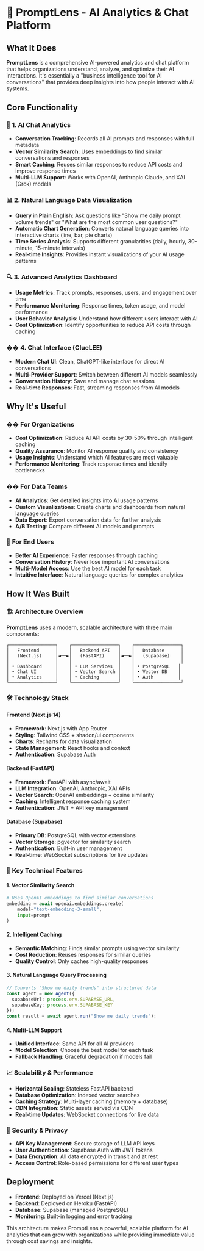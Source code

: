 # 🚀 **PromptLens - AI Analytics & Chat Platform**

## **What It Does**

**PromptLens** is a comprehensive AI-powered analytics and chat platform that helps organizations understand, analyze, and optimize their AI interactions. It's essentially a "business intelligence tool for AI conversations" that provides deep insights into how people interact with AI systems.

## **Core Functionality**

### 🧠 **1. AI Chat Analytics**
- **Conversation Tracking**: Records all AI prompts and responses with full metadata
- **Vector Similarity Search**: Uses embeddings to find similar conversations and responses
- **Smart Caching**: Reuses similar responses to reduce API costs and improve response times
- **Multi-LLM Support**: Works with OpenAI, Anthropic Claude, and XAI (Grok) models

### 📊 **2. Natural Language Data Visualization**
- **Query in Plain English**: Ask questions like "Show me daily prompt volume trends" or "What are the most common user questions?"
- **Automatic Chart Generation**: Converts natural language queries into interactive charts (line, bar, pie charts)
- **Time Series Analysis**: Supports different granularities (daily, hourly, 30-minute, 15-minute intervals)
- **Real-time Insights**: Provides instant visualizations of your AI usage patterns

### 🔍 **3. Advanced Analytics Dashboard**
- **Usage Metrics**: Track prompts, responses, users, and engagement over time
- **Performance Monitoring**: Response times, token usage, and model performance
- **User Behavior Analysis**: Understand how different users interact with AI
- **Cost Optimization**: Identify opportunities to reduce API costs through caching

### �� **4. Chat Interface (ClueLEE)**
- **Modern Chat UI**: Clean, ChatGPT-like interface for direct AI conversations
- **Multi-Provider Support**: Switch between different AI models seamlessly
- **Conversation History**: Save and manage chat sessions
- **Real-time Responses**: Fast, streaming responses from AI models

## **Why It's Useful**

### �� **For Organizations**
- **Cost Optimization**: Reduce AI API costs by 30-50% through intelligent caching
- **Quality Assurance**: Monitor AI response quality and consistency
- **Usage Insights**: Understand which AI features are most valuable
- **Performance Monitoring**: Track response times and identify bottlenecks

### �� **For Data Teams**
- **AI Analytics**: Get detailed insights into AI usage patterns
- **Custom Visualizations**: Create charts and dashboards from natural language queries
- **Data Export**: Export conversation data for further analysis
- **A/B Testing**: Compare different AI models and prompts

### 👥 **For End Users**
- **Better AI Experience**: Faster responses through caching
- **Conversation History**: Never lose important AI conversations
- **Multi-Model Access**: Use the best AI model for each task
- **Intuitive Interface**: Natural language queries for complex analytics

## **How It Was Built**

### 🏗️ **Architecture Overview**

**PromptLens** uses a modern, scalable architecture with three main components:

```
┌─────────────────┐    ┌─────────────────┐    ┌─────────────────┐
│   Frontend      │    │   Backend API   │    │   Database      │
│   (Next.js)     │◄──►│   (FastAPI)     │◄──►│   (Supabase)    │
│                 │    │                 │    │                 │
│ • Dashboard     │    │ • LLM Services  │    │ • PostgreSQL   │
│ • Chat UI       │    │ • Vector Search │    │ • Vector DB    │
│ • Analytics     │    │ • Caching       │    │ • Auth         │
└─────────────────┘    └─────────────────┘    └─────────────────┘
```

### 🛠️ **Technology Stack**

#### **Frontend (Next.js 14)**
- **Framework**: Next.js with App Router
- **Styling**: Tailwind CSS + shadcn/ui components
- **Charts**: Recharts for data visualization
- **State Management**: React hooks and context
- **Authentication**: Supabase Auth

#### **Backend (FastAPI)**
- **Framework**: FastAPI with async/await
- **LLM Integration**: OpenAI, Anthropic, XAI APIs
- **Vector Search**: OpenAI embeddings + cosine similarity
- **Caching**: Intelligent response caching system
- **Authentication**: JWT + API key management

#### **Database (Supabase)**
- **Primary DB**: PostgreSQL with vector extensions
- **Vector Storage**: pgvector for similarity search
- **Authentication**: Built-in user management
- **Real-time**: WebSocket subscriptions for live updates

### 🔧 **Key Technical Features**

#### **1. Vector Similarity Search**
```python
# Uses OpenAI embeddings to find similar conversations
embedding = await openai.embeddings.create(
    model="text-embedding-3-small",
    input=prompt
)
```

#### **2. Intelligent Caching**
- **Semantic Matching**: Finds similar prompts using vector similarity
- **Cost Reduction**: Reuses responses for similar queries
- **Quality Control**: Only caches high-quality responses

#### **3. Natural Language Query Processing**
```typescript
// Converts "Show me daily trends" into structured data
const agent = new Agent({
  supabaseUrl: process.env.SUPABASE_URL,
  supabaseKey: process.env.SUPABASE_KEY
});
const result = await agent.run("Show me daily trends");
```

#### **4. Multi-LLM Support**
- **Unified Interface**: Same API for all AI providers
- **Model Selection**: Choose the best model for each task
- **Fallback Handling**: Graceful degradation if models fail

### 📈 **Scalability & Performance**

- **Horizontal Scaling**: Stateless FastAPI backend
- **Database Optimization**: Indexed vector searches
- **Caching Strategy**: Multi-layer caching (memory + database)
- **CDN Integration**: Static assets served via CDN
- **Real-time Updates**: WebSocket connections for live data

### 🔐 **Security & Privacy**

- **API Key Management**: Secure storage of LLM API keys
- **User Authentication**: Supabase Auth with JWT tokens
- **Data Encryption**: All data encrypted in transit and at rest
- **Access Control**: Role-based permissions for different user types

## **Deployment**

- **Frontend**: Deployed on Vercel (Next.js)
- **Backend**: Deployed on Heroku (FastAPI)
- **Database**: Supabase (managed PostgreSQL)
- **Monitoring**: Built-in logging and error tracking

This architecture makes PromptLens a powerful, scalable platform for AI analytics that can grow with organizations while providing immediate value through cost savings and insights.

